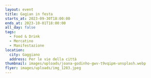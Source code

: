 ```yaml
---
layout: event
title: Gagian in festa
starts_at: 2023-09-30T18:00:00
ends_at: 2023-10-01T18:00:00
all_day: false
tags:
  - Food & Drink
  - Mercatino
  - Manifestazione
location:
  city: Gaggiano
  address: Per le vie della città
thumbnail: images/uploads/joana-godinho-gwv-t9vqipm-unsplash.webp
flyer: images/uploads/img_1283.jpeg
---
```

